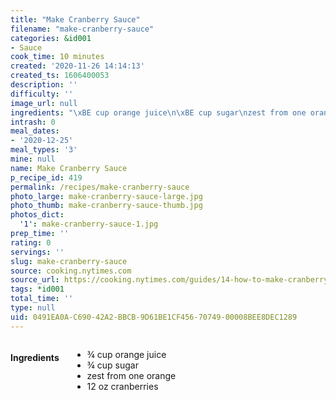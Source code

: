 ```yaml
---
title: "Make Cranberry Sauce"
filename: "make-cranberry-sauce"
categories: &id001
- Sauce
cook_time: 10 minutes
created: '2020-11-26 14:14:13'
created_ts: 1606400053
description: ''
difficulty: ''
image_url: null
ingredients: "\xBE cup orange juice\n\xBE cup sugar\nzest from one orange\n12 oz cranberries"
intrash: 0
meal_dates:
- '2020-12-25'
meal_types: '3'
mine: null
name: Make Cranberry Sauce
p_recipe_id: 419
permalink: /recipes/make-cranberry-sauce
photo_large: make-cranberry-sauce-large.jpg
photo_thumb: make-cranberry-sauce-thumb.jpg
photos_dict:
  '1': make-cranberry-sauce-1.jpg
prep_time: ''
rating: 0
servings: ''
slug: make-cranberry-sauce
source: cooking.nytimes.com
source_url: https://cooking.nytimes.com/guides/14-how-to-make-cranberry-sauce?ds_c=71700000052595478&gclid=Cj0KCQiAwf39BRCCARIsALXWETyGJqyTFV506BO8d_J60AukhEd6-pLcLox8wlYWqO_cdHgXKbmsmzUaAuQ7EALw_wcB&gclsrc=aw.ds
tags: *id001
total_time: ''
type: null
uid: 0491EA0A-C690-42A2-BBCB-9D61BE1CF456-70749-00008BEE8DEC1289
---
```

<div class="large-8 medium-7 columns" id="writeup">	</div><!-- #writeup -->
</div><!-- #row-one -->
<div class="row" id="row-two">	<div class="medium-4 small-5 columns" id="ingredients"><h4>Ingredients</h4><div class="box box-ingredients content"><ul>
<li>¾ cup orange juice</li>
<li>¾ cup sugar</li>
<li>zest from one orange</li>
<li>12 oz cranberries</li>
</ul>
</div>	</div>	<div class="medium-6 small-7 columns" id="directions">	</div>